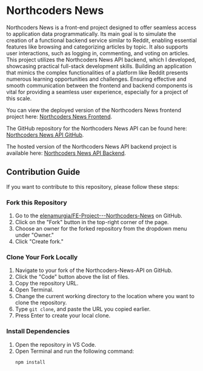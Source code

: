 # Northcoders News

Northcoders News is a front-end project designed to offer seamless access to application data programmatically. Its main goal is to simulate the creation of a functional backend service similar to Reddit, enabling essential features like browsing and categorizing articles by topic. It also supports user interactions, such as logging in, commenting, and voting on articles. This project utilizes the Northcoders News API backend, which I developed, showcasing practical full-stack development skills. Building an application that mimics the complex functionalities of a platform like Reddit presents numerous learning opportunities and challenges. Ensuring effective and smooth communication between the frontend and backend components is vital for providing a seamless user experience, especially for a project of this scale.

You can view the deployed version of the Northcoders News frontend project here: [Northcoders News Frontend](https://nc-latest-news.netlify.app/).

The GitHub repository for the Northcoders News API can be found here: [Northcoders News API GitHub](https://github.com/elenamurgia/my-back-end-project).

The hosted version of the Northcoders News API backend project is available here: [Northcoders News API Backend](https://nc-news-api-t2cr.onrender.com/).

## Contribution Guide

If you want to contribute to this repository, please follow these steps:

### Fork this Repository

1. Go to the [elenamurgia/FE-Project---Northcoders-News](https://github.com/elenamurgia/FE-Project---Northcoders-News) on GitHub.
2. Click on the "Fork" button in the top-right corner of the page.
3. Choose an owner for the forked repository from the dropdown menu under "Owner."
4. Click "Create fork."

### Clone Your Fork Locally

1. Navigate to your fork of the Northcoders-News-API on GitHub.
2. Click the "Code" button above the list of files.
3. Copy the repository URL.
4. Open Terminal.
5. Change the current working directory to the location where you want to clone the repository.
6. Type `git clone`, and paste the URL you copied earlier.
7. Press Enter to create your local clone.

### Install Dependencies

1. Open the repository in VS Code.
2. Open Terminal and run the following command:
   ```bash
   npm install
   ```
